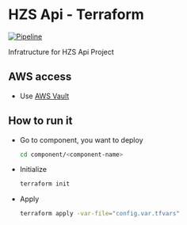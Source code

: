 # HZS Api - Terraform

[![Pipeline](https://github.com/HZS-Api/Terraform/workflows/Pipeline/badge.svg)](https://github.com/HZS-Api/Terraform/actions)

Infratructure for HZS Api Project

## AWS access

- Use [AWS Vault](https://github.com/99designs/aws-vault)

## How to run it

- Go to component, you want to deploy
    ```bash
    cd component/<component-name>
    ```
- Initialize
    ```bash
    terraform init
    ```
- Apply
    ```bash
    terraform apply -var-file="config.var.tfvars"
    ```
